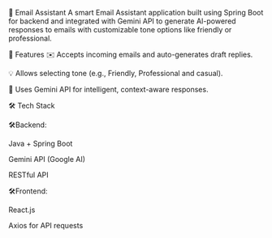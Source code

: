 📧 Email Assistant
A smart Email Assistant application built using Spring Boot for backend and integrated with Gemini API to generate AI-powered responses to emails with customizable tone options like friendly or professional.

🚀 Features
✉️ Accepts incoming emails and auto-generates draft replies.

💡 Allows selecting tone (e.g., Friendly, Professional and casual).

🧠 Uses Gemini API for intelligent, context-aware responses.

🛠️ Tech Stack

🛠️Backend:

Java + Spring Boot

Gemini API (Google AI)

RESTful API

🛠️Frontend:

React.js

Axios for API requests
